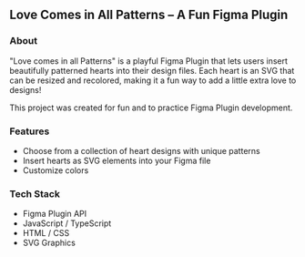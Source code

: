 ## Love Comes in All Patterns – A Fun Figma Plugin

### About

"Love comes in all Patterns" is a playful Figma Plugin that lets users insert beautifully patterned hearts into their design files. Each heart is an SVG that can be resized and recolored, making it a fun way to add a little extra love to designs!

This project was created for fun and to practice Figma Plugin development.

### Features

- Choose from a collection of heart designs with unique patterns
- Insert hearts as SVG elements into your Figma file
- Customize colors

### Tech Stack

- Figma Plugin API
- JavaScript / TypeScript
- HTML / CSS
- SVG Graphics
